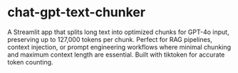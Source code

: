 # chat-gpt-text-chunker
A Streamlit app that splits long text into optimized chunks for GPT-4o input, preserving up to 127,000 tokens per chunk. Perfect for RAG pipelines, context injection, or prompt engineering workflows where minimal chunking and maximum context length are essential. Built with tiktoken for accurate token counting.
